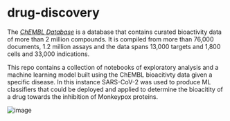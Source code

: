 # drug-discovery

The [*ChEMBL Database*](https://www.ebi.ac.uk/chembl/) is a database that contains curated bioactivity data of more than 2 million compounds. It is compiled from more than 76,000 documents, 1.2 million assays and the data spans 13,000 targets and 1,800 cells and 33,000 indications.


This repo contains a collection of notebooks of exploratory analysis and a machine learning model built using the ChEMBL bioacitivty data given a specific disease. In this instance SARS-CoV-2 was used to produce ML classifiers that could be deployed and applied to determine the bioacitity of a drug towards the inhibition of Monkeypox proteins.



![image](https://user-images.githubusercontent.com/80707214/236917710-68aed0e5-047f-46fe-bb4c-713ea09b582f.png)

